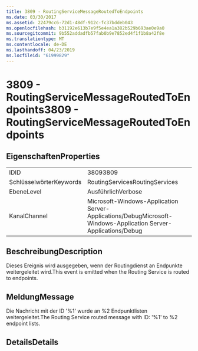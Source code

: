 ```yaml
---
title: 3809 - RoutingServiceMessageRoutedToEndpoints
ms.date: 03/30/2017
ms.assetid: 22479cc6-72d1-48df-912c-fc37bddeb043
ms.openlocfilehash: b31192e613b7e9f5e4ea1a382b529b693ae0e9a0
ms.sourcegitcommit: 9b552addadfb57fab0b9e7852ed4f1f1b8a42f8e
ms.translationtype: MT
ms.contentlocale: de-DE
ms.lasthandoff: 04/23/2019
ms.locfileid: "61999829"
---
```

# <a name="3809---routingservicemessageroutedtoendpoints"></a><span data-ttu-id="cd76d-102">3809 - RoutingServiceMessageRoutedToEndpoints</span><span class="sxs-lookup"><span data-stu-id="cd76d-102">3809 - RoutingServiceMessageRoutedToEndpoints</span></span>
## <a name="properties"></a><span data-ttu-id="cd76d-103">Eigenschaften</span><span class="sxs-lookup"><span data-stu-id="cd76d-103">Properties</span></span>  
  
|||  
|-|-|  
|<span data-ttu-id="cd76d-104">ID</span><span class="sxs-lookup"><span data-stu-id="cd76d-104">ID</span></span>|<span data-ttu-id="cd76d-105">3809</span><span class="sxs-lookup"><span data-stu-id="cd76d-105">3809</span></span>|  
|<span data-ttu-id="cd76d-106">Schlüsselwörter</span><span class="sxs-lookup"><span data-stu-id="cd76d-106">Keywords</span></span>|<span data-ttu-id="cd76d-107">RoutingServices</span><span class="sxs-lookup"><span data-stu-id="cd76d-107">RoutingServices</span></span>|  
|<span data-ttu-id="cd76d-108">Ebene</span><span class="sxs-lookup"><span data-stu-id="cd76d-108">Level</span></span>|<span data-ttu-id="cd76d-109">Ausführlich</span><span class="sxs-lookup"><span data-stu-id="cd76d-109">Verbose</span></span>|  
|<span data-ttu-id="cd76d-110">Kanal</span><span class="sxs-lookup"><span data-stu-id="cd76d-110">Channel</span></span>|<span data-ttu-id="cd76d-111">Microsoft-Windows-Application Server-Applications/Debug</span><span class="sxs-lookup"><span data-stu-id="cd76d-111">Microsoft-Windows-Application Server-Applications/Debug</span></span>|  
  
## <a name="description"></a><span data-ttu-id="cd76d-112">Beschreibung</span><span class="sxs-lookup"><span data-stu-id="cd76d-112">Description</span></span>  
 <span data-ttu-id="cd76d-113">Dieses Ereignis wird ausgegeben, wenn der Routingdienst an Endpunkte weitergeleitet wird.</span><span class="sxs-lookup"><span data-stu-id="cd76d-113">This event is emitted when the Routing Service is routed to endpoints.</span></span>  
  
## <a name="message"></a><span data-ttu-id="cd76d-114">Meldung</span><span class="sxs-lookup"><span data-stu-id="cd76d-114">Message</span></span>  
 <span data-ttu-id="cd76d-115">Die Nachricht mit der ID '%1' wurde an %2 Endpunktlisten weitergeleitet.</span><span class="sxs-lookup"><span data-stu-id="cd76d-115">The Routing Service routed message with ID: '%1' to %2 endpoint lists.</span></span>  
  
## <a name="details"></a><span data-ttu-id="cd76d-116">Details</span><span class="sxs-lookup"><span data-stu-id="cd76d-116">Details</span></span>
